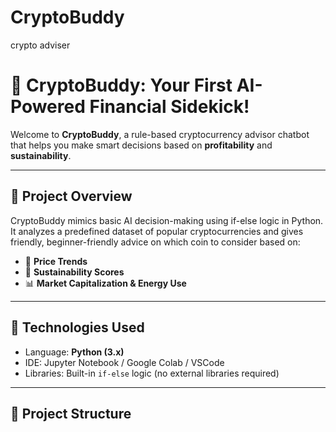 # CryptoBuddy
crypto adviser

# 🤖 CryptoBuddy: Your First AI-Powered Financial Sidekick!

Welcome to **CryptoBuddy**, a rule-based cryptocurrency advisor chatbot that helps you make smart decisions based on **profitability** and **sustainability**.

---

## 📌 Project Overview   

CryptoBuddy mimics basic AI decision-making using if-else logic in Python. It analyzes a predefined dataset of popular cryptocurrencies and gives friendly, beginner-friendly advice on which coin to consider based on:

- 💸 **Price Trends**
- 🌱 **Sustainability Scores**
- 📊 **Market Capitalization & Energy Use**

---

## 🔧 Technologies Used

- Language: **Python (3.x)**
- IDE: Jupyter Notebook / Google Colab / VSCode
- Libraries: Built-in `if-else` logic (no external libraries required)

---

## 📂 Project Structure


